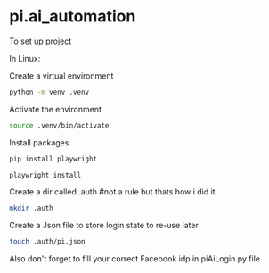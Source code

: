 # pi.ai_automation

To set up project

In Linux:

Create a virtual environment 
```bash
python -m venv .venv
```
Activate the environment 
```bash
source .venv/bin/activate
```
Install packages
```bash
pip install playwright
```
```bash
playwright install
```
Create a dir called .auth #not a rule but thats how i did it
```bash
mkdir .auth
```
Create a Json file to store login state to re-use later
```bash
touch .auth/pi.json
```

Also don't forget to fill your correct Facebook idp in piAiLogin.py file

